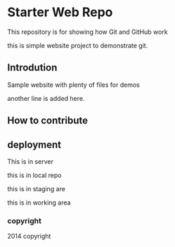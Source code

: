 # Starter Web Repo

This repository is for showing how Git and GitHub work

this is simple website project to demonstrate git.

## Introdution

Sample website with plenty of files for demos

another line is added here.

## How to contribute

## deployment


This is in server

this is in local repo

this is in staging are

this is in working area

### copyright
2014 copyright